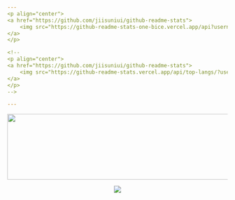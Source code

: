 ```yaml
---
<p align="center">
<a href="https://github.com/jiisuniui/github-readme-stats">
    <img src="https://github-readme-stats-one-bice.vercel.app/api?username=jiisuniui&show_icons=true&include_all_commits=true&count_private=true&role=OWNER,ORGANIZATION_MEMBER,COLLABORATOR" />
</a>
</p>

<!--
<p align="center">
<a href="https://github.com/jiisuniui/github-readme-stats">
    <img src="https://github-readme-stats.vercel.app/api/top-langs/?username=jiisuniui&show_icons=true&include_all_commits=true&count_private=true&role=OWNER,ORGANIZATION_MEMBER,COLLABORATOR" />
</a>
</p>
-->

---
```


<p align="center">
  <a href="https://github.com/devxb/gitanimals">
  <img src="https://render.gitanimals.org/lines/jiisuniui?pet-id=643973655480508875" width="1000" height="150"/>
</a>
</p>

<p align="center">  
<a href="https://github.com/devxb/gitanimals">
  <img src="https://render.gitanimals.org/farms/jiisuniui" style="max-width: 100%"/>
</a>
</p>


<!--
**jiisuniui/jiisuniui** is a ✨ _special_ ✨ repository because its `README.md` (this file) appears on your GitHub profile.

Here are some ideas to get you started:

- 🔭 I’m currently working on ...
- 🌱 I’m currently learning ...
- 👯 I’m looking to collaborate on ...
- 🤔 I’m looking for help with ...
- 💬 Ask me about ...
- 📫 How to reach me: ...
- 😄 Pronouns: ...
- ⚡ Fun fact: ...
-->
